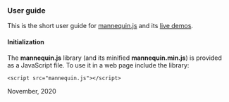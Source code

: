 ### User guide

This is the short user guide for [mannequin.js](../index.md) and its [live demos](../demos).

#### Initialization

The **mannequin.js** library (and its minified **mannequin.min.js**) is provided as a JavaScript file.
To use it in a web page include the library:

```
<script src="mannequin.js"></script>
```

November, 2020
